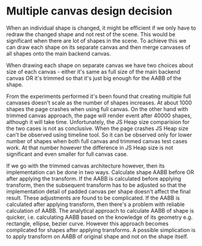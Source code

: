 
Multiple canvas design decision
===============================

When an individual shape is changed, it might be efficient if we only have to redraw the changed shape and not rest of the scene. This would be significant when there are lot of shapes in the scene. To achieve this we can draw each shape on its separate canvas and then merge canvases of all shapes onto the main backend canvas.

When drawing each shape on separate canvas we have two choices about size of each canvas - either it's same as full size of the main backend canvas OR it's trimmed so that it's just big enough for the AABB of the shape.

From the experiments performed it's been found that creating multiple full canvases doesn't scale as the number of shapes increases. At about 1000 shapes the page crashes when using full canvas. On the other hand with trimmed canvas approach, the page will render event after 40000 shapes, although it will take time. Unfortunately, the JS Heap size comparision for the two cases is not as conclusive. When the page crashes JS Heap size can't be observed using timeline tool. So it can be observed only for lower number of shapes when both full canvas and trimmed canvas test cases work. At that number however the difference in JS Heap size is not significant and even smaller for full canvas case.

If we go with the trimmed canvas architecture however, then its implementation can be done in two ways. Calculate shape AABB before OR after applying the transform. If the AABB is calculated before applying transform, then the subsequent transform has to be adjusted so that the implementation detail of padded canvas per shape doesn't affect the final result. These adjustments are found to be complicated. If the AABB is calculated after applying transform, then there's a problem with reliable calculation of AABB. The analytical approach to calculate AABB of shape is quicker, i.e. calculating AABB based on the knowledge of its geometry e.g. rectangle, ellipse, bezier curve. However this approach becomes complicated for shapes after applying transforms. A possible simplication is to apply transform on AABB of original shape and not on the shape itself.


